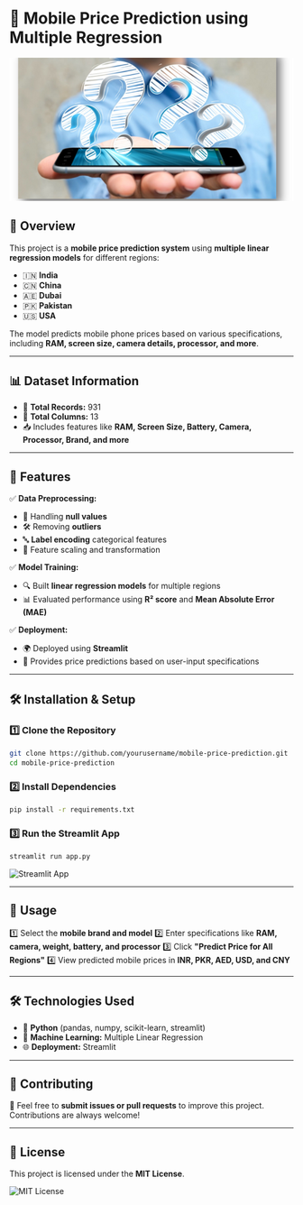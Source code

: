 # 📱 Mobile Price Prediction using Multiple Regression

![Mobile Price Prediction](https://github.com/tusharjkhapre/Mobile-price-Prediction-using-multiple-linear-Regression/blob/main/dataset-cover.png)

## 🌟 Overview
This project is a **mobile price prediction system** using **multiple linear regression models** for different regions:
- 🇮🇳 **India**
- 🇨🇳 **China**
- 🇦🇪 **Dubai**
- 🇵🇰 **Pakistan**
- 🇺🇸 **USA**

The model predicts mobile phone prices based on various specifications, including **RAM, screen size, camera details, processor, and more**.

---

## 📊 Dataset Information
- 📂 **Total Records:** 931
- 📑 **Total Columns:** 13
- 📥 Includes features like **RAM, Screen Size, Battery, Camera, Processor, Brand, and more**

---

## 🚀 Features
✅ **Data Preprocessing:**
- 📌 Handling **null values**
- 🛠 Removing **outliers**
- 🔤 **Label encoding** categorical features
- 🔄 Feature scaling and transformation

✅ **Model Training:**
- 🔍 Built **linear regression models** for multiple regions
- 📊 Evaluated performance using **R² score** and **Mean Absolute Error (MAE)**

✅ **Deployment:**
- 🌍 Deployed using **Streamlit**
- 🎯 Provides price predictions based on user-input specifications

---

## 🛠 Installation & Setup
### 1️⃣ Clone the Repository
```bash
git clone https://github.com/yourusername/mobile-price-prediction.git
cd mobile-price-prediction
```

### 2️⃣ Install Dependencies
```bash
pip install -r requirements.txt
```

### 3️⃣ Run the Streamlit App
```bash
streamlit run app.py
```

![Streamlit App](https://example.com/streamlit-app-screenshot.jpg)

---

## 🎯 Usage
1️⃣ Select the **mobile brand and model**
2️⃣ Enter specifications like **RAM, camera, weight, battery, and processor**
3️⃣ Click **"Predict Price for All Regions"**
4️⃣ View predicted mobile prices in **INR, PKR, AED, USD, and CNY**

---

## 🛠 Technologies Used
- 🐍 **Python** (pandas, numpy, scikit-learn, streamlit)
- 🤖 **Machine Learning:** Multiple Linear Regression
- 🌐 **Deployment:** Streamlit

---

## 🤝 Contributing
🎯 Feel free to **submit issues or pull requests** to improve this project. Contributions are always welcome! 

---

## 📜 License
This project is licensed under the **MIT License**.

![MIT License](https://example.com/mit-license-badge.jpg)

